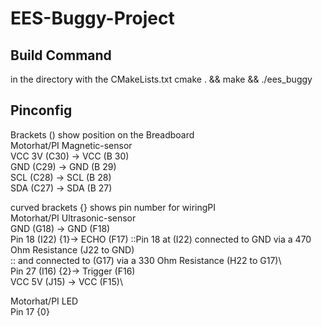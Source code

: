 # EES-Buggy-Project

## Build Command
in the directory with the CMakeLists.txt
cmake . && make && ./ees_buggy

## Pinconfig
Brackets () show position on the Breadboard\
Motorhat/PI			Magnetic-sensor\
VCC 3V (C30)	->	VCC (B 30)\
GND	(C29)		->	GND (B 29)\
SCL	(C28)		->	SCL (B 28)\
SDA	(C27)		->	SDA (B 27)

curved brackets {} shows pin number for wiringPI\
Motorhat/PI			Ultrasonic-sensor\
GND (G18)		->	GND (F18)\
Pin 18 (I22) {1}->	ECHO (F17)	::Pin 18 at (I22) connected to GND via a 470 Ohm Resistance (J22 to GND)\
:: and connected to (G17) via a 330 Ohm Resistance (H22 to G17)\								
Pin 27 (I16) {2}->	Trigger (F16)\
VCC 5V (J15)	->	VCC (F15)\

Motorhat/PI			LED\
Pin 17 {0}